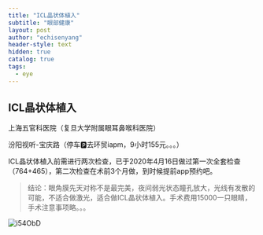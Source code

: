 ```yaml
---
title: "ICL晶状体植入"
subtitle: "眼部健康"
layout: post
author: "echisenyang"
header-style: text
hidden: true
catalog: true
tags:
  - eye
---
```




## ICL晶状体植入

上海五官科医院（复旦大学附属眼耳鼻喉科医院）

汾阳视听-宝庆路（停车🅿️去环贸iapm，9小时155元。。。）

ICL晶状体植入前需进行两次检查，已于2020年4月16日做过第一次全套检查（764+465），第二次检查在术前3个月做，到时候提前app预约吧。

> 结论：眼角膜先天对称不是最完美，夜间弱光状态瞳孔放大，光线有发散的可能，不适合做激光，适合做ICL晶状体植入。手术费用15000一只眼睛，手术注意事项略。。。

![i54ObD](https://gitee.com/echisenyang/GiteeForUpicUse/raw/master/uPic/i54ObD.png)

